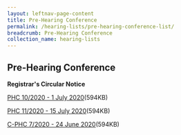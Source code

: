 ```yaml
---
layout: leftnav-page-content
title: Pre-Hearing Conference
permalink: /hearing-lists/pre-hearing-conference-list/
breadcrumb: Pre-Hearing Conference
collection_name: hearing-lists
---
```


Pre-Hearing Conference
---

**Registrar's Circular Notice**

[PHC 10/2020 - 1 July 2020](/files/Phc102020-01July2020.pdf)(594KB)

[PHC 11/2020 - 15 July 2020](/files/Phc112020-15July2020.pdf)(594KB)

[C-PHC 7/2020 - 24 June 2020](/files/C-Phc072020-24June2020.pdf)(594KB)


